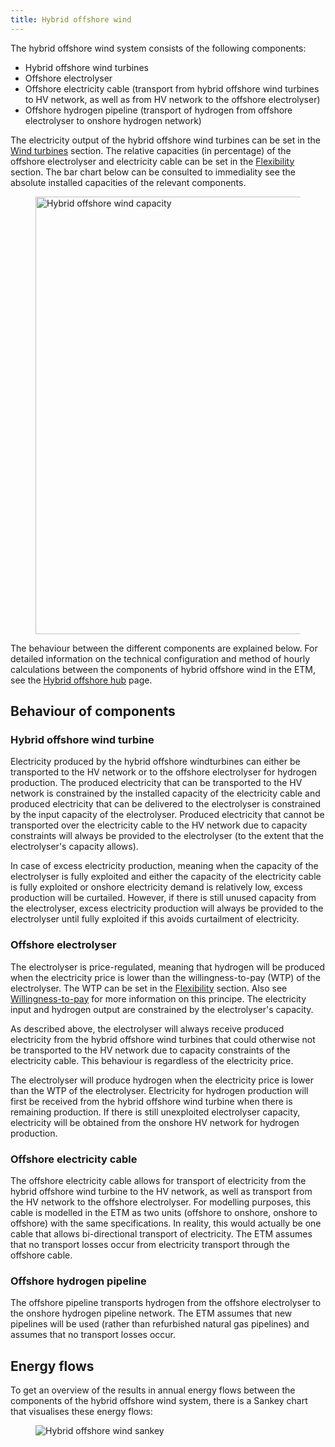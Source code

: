 ```yaml
---
title: Hybrid offshore wind
---
```


The hybrid offshore wind system consists of the following components:
-   Hybrid offshore wind turbines
-	Offshore electrolyser
-	Offshore electricity cable (transport from hybrid offshore wind turbines to HV network, as well as from HV network to the offshore electrolyser)
-	Offshore hydrogen pipeline (transport of hydrogen from offshore electrolyser to onshore hydrogen network)

The electricity output of the hybrid offshore wind turbines can be set in the [Wind turbines](https://energytransitionmodel.com/scenario/supply/electricity_renewable/wind-turbines) section. The relative capacities (in percentage) of the offshore electrolyser and electricity cable can be set in the [Flexibility](https://energytransitionmodel.com/scenario/flexibility/flexibility_net_load/hybrid-offshore-wind-components) section. The bar chart below can be consulted to immediality see the absolute installed capacities of the relevant components. 

<div className="images-row">
  <figure>
    <img 
        src="/img/docs/20240612_hybrid_offshore_wind_capacity.png" alt="Hybrid offshore wind capacity" width= '700' />
  </figure>
</div>

The behaviour between the different components are explained below. For detailed information on the technical configuration and method of hourly calculations between the components of hybrid offshore wind in the ETM, see the [Hybrid offshore hub](/contrib/hybrid-offshore-hub) page. 

## Behaviour of components

### Hybrid offshore wind turbine
Electricity produced by the hybrid offshore windturbines can either be transported to the HV network or to the offshore electrolyser for hydrogen production. The produced electricity that can be transported to the HV network is constrained by the installed capacity of the electricity cable and produced electricity that can be delivered to the electrolyser is constrained by the input capacity of the electrolyser. Produced electricity that cannot be transported over the electricity cable to the HV network due to capacity constraints will always be provided to the electrolyser (to the extent that the electrolyser's capacity allows). 

In case of excess electricity production, meaning when the capacity of the electrolyser is fully exploited and either the capacity of the electricity cable is fully exploited or onshore electricity demand is relatively low, excess production will be curtailed. However, if there is still unused capacity from the electrolyser, excess electricity production will always be provided to the electrolyser until fully exploited if this avoids curtailment of electricity. 

### Offshore electrolyser
The electrolyser is price-regulated, meaning that hydrogen will be produced when the electricity price is lower than the willingness-to-pay (WTP) of the electrolyser. The WTP can be set in the [Flexibility](https://energytransitionmodel.com/scenario/flexibility/flexibility_net_load/hybrid-offshore-wind-components) section. Also see [Willingness-to-pay](electricity-conversion#willingness-to-pay) for more information on this principe. The electricity input and hydrogen output are constrained by the electrolyser's capacity. 

As described above, the electrolyser will always receive produced electricity from the hybrid offshore wind turbines that could otherwise not be transported to the HV network due to capacity constraints of the electricity cable. This behaviour is regardless of the electricity price. 

The electrolyser will produce hydrogen when the electricity price is lower than the WTP of the electrolyser. Electricity for hydrogen production will first be received from the hybrid offshore wind turbine when there is remaining production. If there is still unexploited electrolyser capacity, electricity will be obtained from the onshore HV network for hydrogen production. 

### Offshore electricity cable
The offshore electricity cable allows for transport of electricity from the hybrid offshore wind turbine to the HV network, as well as transport from the HV network to the offshore electrolyser. For modelling purposes, this cable is modelled in the ETM as two units (offshore to onshore, onshore to offshore) with the same specifications. In reality, this would actually be one cable that allows bi-directional transport of electricity. The ETM assumes that no transport losses occur from electricity transport through the offshore cable. 

### Offshore hydrogen pipeline
The offshore pipeline transports hydrogen from the offshore electrolyser to the onshore hydrogen pipeline network. The ETM assumes that new pipelines will be used (rather than refurbished natural gas pipelines) and assumes that no transport losses occur. 

## Energy flows
To get an overview of the results in annual energy flows between the components of the hybrid offshore wind system, there is a Sankey chart that visualises these energy flows: 

<div className="images-row">
  <figure>
    <img 
        src="/img/docs/20240612_hybrid_offhsore_wind_sankey.png" alt="Hybrid offshore wind sankey" />
  </figure>
</div>
